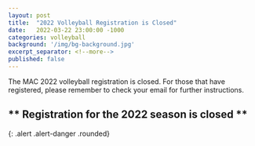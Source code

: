 ```yaml
---
layout: post
title:  "2022 Volleyball Registration is Closed"
date:   2022-03-22 23:00:00 -1000
categories: volleyball
background: '/img/bg-background.jpg'
excerpt_separator: <!--more-->
published: false
---
```

The MAC 2022 volleyball registration is closed. For those that have registered, please remember to check your email for further instructions.

## ** Registration for the 2022 season is closed **
{: .alert .alert-danger .rounded}
